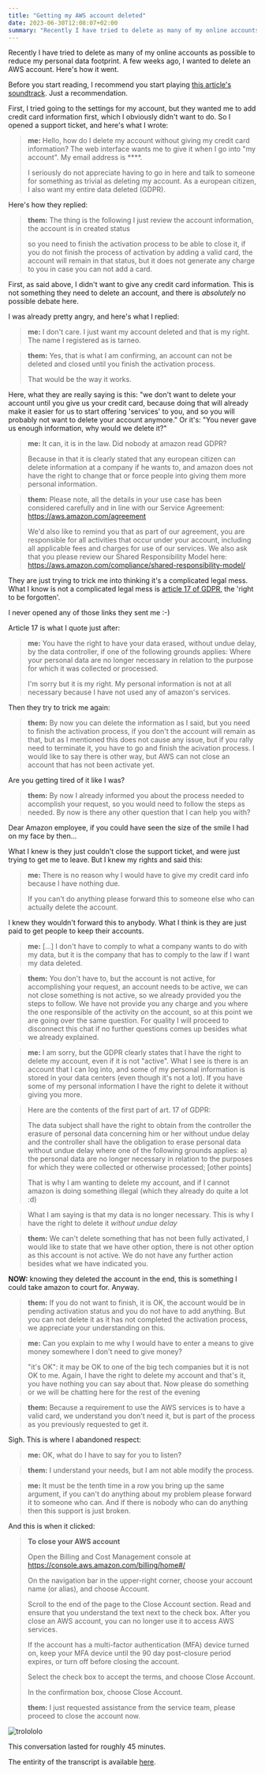 ```yaml
---
title: "Getting my AWS account deleted"
date: 2023-06-30T12:08:07+02:00
summary: "Recently I have tried to delete as many of my online accounts as possible to reduce my personal data footprint. A few weeks ago, I wanted to delete an AWS account. Here's how it went."
---
```


Recently I have tried to delete as many of my online accounts as possible to reduce my personal data footprint. A few weeks ago, I wanted to delete an AWS account. Here's how it went.

Before you start reading, I recommend you start playing [this article's soundtrack](https://iv.renn.es/watch?v=oavMtUWDBTM). Just a recommendation.

First, I tried going to the settings for my account, but they wanted me to add credit card information first, which I obviously didn't want to do. So I opened a support ticket, and here's what I wrote:

> **me:** Hello, how do I delete my account without giving my credit card information?
> The web interface wants me to give it when I go into "my account".
> My email address is ****.
>
> I seriously do not appreciate having to go in here and talk to someone for something as trivial as deleting my account.
> As a european citizen, I also want my entire data deleted (GDPR).

Here's how they replied:

> **them:** The thing is  the following I just review the account information, the account is in created status
>
> so you need to finish the activation process to be able to close it, if you do not finish the process of activation by adding a valid card, the account will remain in that status, but it does not generate any charge to you in case you can not add a card.

First, as said above, I didn't want to give any credit card information. This is not something they need to delete an account, and there is *absolutely* no possible debate here.

I was already pretty angry, and here's what I replied:

> **me:** I don't care.
> I just want my account deleted and that is my right.
> The name I registered as is tarneo.

> **them:** Yes, that is what I am confirming, an account can not be deleted and closed until you finish the activation process.
>
> That would be the way it works.

Here, what they are really saying is this: "we don't want to delete your account until you give us your credit card, because doing that will already make it easier for us to start offering 'services' to you, and so you will probably not want to delete your account anymore." Or it's: "You never gave us enough information, why would we delete it?"

> **me:** It can, it is in the law. Did nobody at amazon read GDPR?
>
> Because in that it is clearly stated that any european citizen can delete information at a company if he wants to, and amazon does not have the right to change that or force people into giving them more personal information.

> **them:** Please note, all the details in your use case has been considered carefully and in line with our Service Agreement: https://aws.amazon.com/agreement
>
> We'd also like to remind you that as part of our agreement, you are responsible for all activities that occur under your account, including all applicable fees and charges for use of our services. We also ask that you please review our Shared Responsibility Model here: https://aws.amazon.com/compliance/shared-responsibility-model/

They are just trying to trick me into thinking it's a complicated legal mess. What I know is not a complicated legal mess is [article 17 of GDPR](https://gdpr-info.eu/art-17-gdpr/), the 'right to be forgotten'.

I never opened any of those links they sent me :-)

Article 17 is what I quote just after:

> **me:** You have the right to have your data erased, without undue delay, by the data controller, if one of the following grounds applies: Where your personal data are no longer necessary in relation to the purpose for which it was collected or processed.
>
> I'm sorry but it is my right.
> My personal information is not at all necessary because I have not used any of amazon's services.

Then they try to trick me again:

> **them:** By now you can delete the information as I said, but you need to finish the activation process, if you don't the account will remain as that, but as I mentioned this does not cause any issue, but if you rally need to terminate it, you have to go and finish the acivation process. I would like to say there is other way, but AWS can not close an account that has not been activate yet.

Are you getting tired of it like I was?

> **them:** By now I already informed you about the process needed to accomplish your request, so you would need to follow the steps as needed. By now is there any other question that I can help you with?

Dear Amazon employee, if you could have seen the size of the smile I had on my face by then...

What I knew is they just couldn't close the support ticket, and were just trying to get me to leave. But I knew my rights and said this:

> **me:** There is no reason why I would have to give my credit card info because I have nothing due.
> 
> If you can't do anything please forward this to someone else who can actually delete the account.

I knew they wouldn't forward this to anybody. What I think is they are just paid to get people to keep their accounts.

> **me:** [...] I don't have to comply to what a company wants to do with my data, but it is the company that has to comply to the law if I want my data deleted.

> **them:** You don't have to, but the account is not active, for accomplishing your request, an account needs to be active, we can not close something is not active, so we already provided you the steps to follow. We have not provide you any charge and you where the one responsible of the activity on the account, so at this point we are going over the same question. For quality I will proceed to disconnect this chat if no further questions comes up besides what we already explained.

> **me:** I am sorry, but the GDPR clearly states that I have the right to delete my account, even if it is not "active". What I see is there is an account that I can log into, and some of my personal information is stored in your data centers (even though it's not a lot). If you have some of my personal information I have the right to delete it without giving you more.

> Here are the contents of the first part of art. 17 of GDPR:
>
> The data subject shall have the right to obtain from the controller the erasure of personal data concerning him or her without undue delay and the controller shall have the obligation to erase personal data without undue delay where one of the following grounds applies:
> a) the personal data are no longer necessary in relation to the purposes for which they were collected or otherwise processed;
> [other points]
> 
> That is why I am wanting to delete my account, and if I cannot amazon is doing something illegal (which they already do quite a lot :d)

> What I am saying is that my data is no longer necessary. This is why I have the right to delete it *without undue delay*

> **them:** We can't delete something that has not been fully activated, I would like to state that we have other option, there is not other option as this account is not active. We do not have any further action besides what we have indicated you.

**NOW:** knowing they deleted the account in the end, this is something I could take amazon to court for. Anyway.

> **them:** If you do not want to finish, it is OK, the account would be in pending activation status and you do not have to add anything. But you can not delete it as it has not completed the activation process, we appreciate your understanding on this.

> **me:** Can you explain to me why I would have to enter a means to give money somewhere I don't need to give money?
>
> "it's OK": it may be OK to one of the big tech companies but it is not OK to me. Again, I have the right to delete my account and that's it, you have nothing you can say about that.
Now please do something or we will be chatting here for the rest of the evening

> **them:** Because a requirement to use the AWS services is to have a valid card, we understand you don't need it, but is part of the process as you previously requested to get it.

Sigh. This is where I abandoned respect:

> **me:** OK, what do I have to say for you to listen?

> **them:** I understand your needs, but I am not able modify the process.

> **me:** It must be the tenth time in a row you bring up the same argument, if you can't do anything about my problem please forward it to someone who can. And if there is nobody who can do anything then this support is just broken.

And this is when it clicked:

> **To close your AWS account**
>
> Open the Billing and Cost Management console at https://console.aws.amazon.com/billing/home#/
>
> On the navigation bar in the upper-right corner, choose your account name (or alias), and choose Account.
>
> Scroll to the end of the page to the Close Account section. Read and ensure that you understand the text next to the check box. After you close an AWS account, you can no longer use it to access AWS services.
>
> If the account has a multi-factor authentication (MFA) device turned on, keep your MFA device until the 90 day post-closure period expires, or turn off before closing the account.
>
> Select the check box to accept the terms, and choose Close Account.
>
> In the confirmation box, choose Close Account.
>
> **them:** I just requested assistance from the service team, please proceed to close the account now.

![trolololo](trolololo.gif)

This conversation lasted for roughly 45 minutes.

The entirity of the transcript is available [here](transcript.txt).
